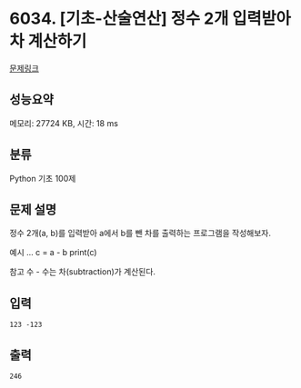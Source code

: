 # 6034. [기초-산술연산] 정수 2개 입력받아 차 계산하기

[문제링크](https://codeup.kr/problem.php?id=6034)

## 성능요약

메모리: 27724 KB, 시간: 18 ms

## 분류

Python 기초 100제

## 문제 설명

정수 2개(a, b)를 입력받아 a에서 b를 뺀 차를 출력하는 프로그램을 작성해보자.

예시
...
c = a - b
print(c)

참고
수 - 수는 차(subtraction)가 계산된다.

## 입력

```
123 -123
```

## 출력

```
246
```